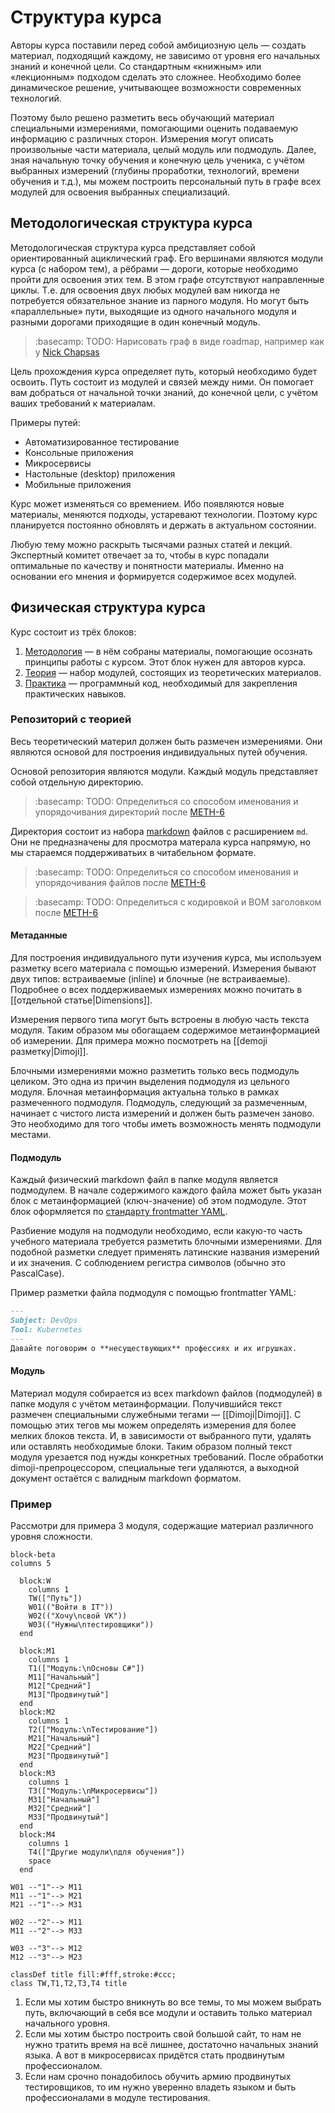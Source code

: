 # Структура курса

Авторы курса поставили перед собой амбициозную цель — создать материал, подходящий каждому, не зависимо от уровня его начальных знаний и конечной цели. Со стандартным «книжным» или «лекционным» подходом сделать это сложнее. Необходимо более динамическое решение, учитывающее возможности современных технологий.

Поэтому было решено разметить весь обучающий материал специальными измерениями, помогающими оценить подаваемую информацию с различных сторон. Измерения могут описать произвольные части материала, целый модуль или подмодуль. Далее, зная начальную точку обучения и конечную цель ученика, с учётом выбранных измерений (глубины проработки, технологий, времени обучения и т.д.), мы можем построить персональный путь в графе всех модулей для освоения выбранных специализаций.

## Методологическая структура курса

Методологическая структура курса представляет собой ориентированный ациклический граф. Его вершинами являются модули курса (с набором тем), а рёбрами — дороги, которые необходимо пройти для освоения этих тем. В этом графе отсутствуют направленные циклы. Т.е. для освоения двух любых модулей вам никогда не потребуется обязательное знание из парного модуля. Но могут быть «параллельные» пути, выходящие из одного начального модуля и разными дорогами приходящие в один конечный модуль.

> :basecamp: TODO: Нарисовать граф в виде roadmap, например как у [Nick Chapsas](https://www.youtube.com/watch?v=1oeMTz7LwrU)

Цель прохождения курса определяет путь, который необходимо будет освоить. Путь состоит из модулей и связей между ними. Он помогает вам добраться от начальной точки знаний, до конечной цели, с учётом ваших требований к материалам.

Примеры путей:
- Автоматизированное тестирование
- Консольные приложения
- Микросервисы
- Настольные (desktop) приложения
- Мобильные приложения

Курс может изменяться со времением. Ибо появляются новые материалы, меняются подходы, устаревают технологии. Поэтому курс планируется постоянно обновлять и держать в актуальном состоянии.

Любую тему можно раскрыть тысячами разных статей и лекций. Экспертный комитет отвечает за то, чтобы в курс попадали оптимальные по качеству и понятности материалы. Именно на основании его мнения и формируется содержимое всех модулей.

## Физическая структура курса

Курс состоит из трёх блоков:

1. [Методология](https://github.com/EduWebDotNet/methodology/wiki) — в нём собраны материалы, помогающие осознать принципы работы с курсом. Этот блок нужен для авторов курса.
2. [Теория](https://edudotnet.gitbook.io/edu-dot-net) — набор модулей, состоящих из теоретических материалов.
3. [Практика](https://github.com/EduWebDotNet/hands-on-personal) — программный код, необходимый для закрепления практических навыков.

### Репозиторий с теорией

Весь теоретический материл должен быть размечен измерениями. Они являются основой для построения индивидуальных путей обучения.

Основой репозитория являются модули. Каждый модуль представляет собой отдельную директорию.

> :basecamp: TODO: Определиться со способом именования и упорядочивания директорий после [METH-6](https://github.com/EduWebDotNet/methodology/issues/6)

Директория состоит из набора [markdown](https://ru.wikipedia.org/wiki/Markdown) файлов с расширением `md`. Они не предназначены для просмотра матерала курса напрямую, но мы стараемся поддерживатьих в читабельном формате.

> :basecamp: TODO: Определиться со способом именования и упорядочивания файлов после [METH-6](https://github.com/EduWebDotNet/methodology/issues/6)

> :basecamp: TODO: Определиться с кодировкой и BOM заголовком после [METH-6](https://github.com/EduWebDotNet/methodology/issues/6)

#### Метаданные

Для построения индивидуального пути изучения курса, мы используем разметку всего материала с помощью измерений. Измерения бывают двух типов: встраиваемые (inline) и блочные (не встраиваемые). Подробнее о всех поддерживаемых измерениях можно почитать в [[отдельной статье|Dimensions]].

Измерения первого типа могут быть встроены в любую часть текста модуля. Таким образом мы обогащаем содержимое метаинформацией об измерении. Для примера можно посмотреть на [[demoji разметку|Dimoji]].

Блочными измерениями можно разметить только весь подмодуль целиком. Это одна из причин выделения подмодуля из цельного модуля. Блочная метаинформация актуальна только в рамках размеченного подмодуля. Подмодуль, следующий за размеченным, начинает с чистого листа измерений и должен быть размечен заново. Это необходимо для того чтобы иметь возможность менять подмодули местами.

#### Подмодуль

Каждый физический markdown файл в папке модуля является подмодулем. В начале содержимого каждого файла может быть указан блок с метаинформацией (ключ-значение) об этом подмодуле. Этот блок оформляется по [стандарту frontmatter YAML](https://jekyllrb.com/docs/front-matter/).

Разбиение модуля на подмодули необходимо, если какую-то часть учебного материала требуется разметить блочными измерениями. Для подобной разметки следует применять латинские названия измерений и их значения. С соблюдением регистра символов (обычно это PascalCase).

Пример разметки файла подмодуля с помощью frontmatter YAML:

```markdown
---
Subject: DevOps
Tool: Kubernetes
---
Давайте поговорим о **несуществующих** профессиях и их игрушках.
```

#### Модуль

Материал модуля собирается из всех markdown файлов (подмодулей) в папке модуля с учётом метаинформации. Получившийся текст размечен специальными служебными тегами — [[Dimoji|Dimoji]]. С помощью этих тегов мы можем определять измерения для более мелких блоков текста. И, в зависимости от выбранного пути, удалять или оставлять необходимые блоки. Таким образом полный текст модуля урезается под нужды конкретных требований. После обработки dimoji-препроцессором, специальные теги удаляются, а выходной документ остаётся с валидным markdown форматом.

### Пример

Рассмотри для примера 3 модуля, содержащие материал различного уровня сложности.

```mermaid
block-beta
columns 5

  block:W
    columns 1
    TW(["Путь"])
    W01(("Войти в IT"))
    W02(("Хочу\nсвой VK"))
    W03(("Нужны\nтестировщики"))
  end

  block:M1
    columns 1
    T1(["Модуль:\nОсновы C#"])
    M11["Начальный"]
    M12["Средний"]
    M13["Продвинутый"]
  end
  block:M2
    columns 1
    T2(["Модуль:\nТестирование"])
    M21["Начальный"]
    M22["Средний"]
    M23["Продвинутый"]
  end
  block:M3
    columns 1
    T3(["Модуль:\nМикросервисы"])
    M31["Начальный"]
    M32["Средний"]
    M33["Продвинутый"]
  end
  block:M4
    columns 1
    T4(["Другие модули\nдля обучения"])
    space
  end

W01 --"1"--> M11
M11 --"1"--> M21
M21 --"1"--> M31

W02 --"2"--> M11
M11 --"2"--> M33

W03 --"3"--> M12
M12 --"3"--> M23

classDef title fill:#fff,stroke:#ccc;
class TW,T1,T2,T3,T4 title
```

1. Если мы хотим быстро вникнуть во все темы, то мы можем выбрать путь, включающий в себя все модули и оставить только материал начального уровня.
2. Если мы хотим быстро построить свой большой сайт, то нам не нужно тратить время на всё лишнее, достаточно начальных знаний языка. А вот в микросервисах придётся стать продвинутым профессионалом.
3. Если нам срочно понадобилось обучить армию продвинутых тестировщиков, то им нужно уверенно владеть языком и быть профессионалами в модуле тестирования.

